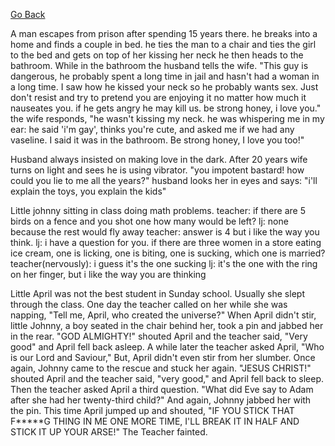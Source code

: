 [Go Back](README.md)

A man escapes from prison after spending 15 years there.
he breaks into a home and finds a couple in bed.
he ties the man to a chair and ties the girl to the bed and gets on top of her kissing her neck
he then heads to the bathroom.
While in the bathroom the husband tells the wife.
"This guy is dangerous, he probably spent a long time in jail and hasn't had a woman
 in a long time.
I saw how he kissed your neck so he probably wants sex.  Just don't resist and
try to pretend you are enjoying it no matter how much it nauseates you.  if he gets
angry he may kill us.  be strong honey, i love you."
the wife responds, "he wasn't kissing my neck.  he was whispering me in my ear:
he said 'i'm gay', thinks you're cute, and asked me if we had any vaseline.
I said it was in the bathroom.
Be strong honey, I love you too!"

Husband always insisted on making love in the dark.
After 20 years wife turns on light and sees he is using vibrator.
"you impotent bastard!  how could you lie to me all the years?"
husband looks her in eyes and says: "i'll explain the toys, you explain the kids"

Little johnny sitting in class doing math problems.
teacher: if there are 5 birds on a fence and you shot one how many would be left?
lj: none because the rest would fly away
teacher: answer is 4 but i like the way you think.
lj: i have a question for you.  if there are three women in a store eating ice cream,
one is licking, one is biting, one is sucking, which one is married?
teacher(nervously): i guess it's the one sucking
lj: it's the one with the ring on her finger, but i like the way you are thinking

Little April was not the best student in Sunday school.
Usually she slept through the class.
One day the teacher called on her while she was napping, "Tell me, April, who created the universe?"
When April didn't stir, little Johnny, a boy seated in the chair behind her, took a pin and jabbed her in the rear.
"GOD ALMIGHTY!" shouted April and the teacher said, "Very good" and April fell back asleep.
A while later the teacher asked April, "Who is our Lord and Saviour," But, April didn't even stir from her slumber.
Once again, Johnny came to the rescue and stuck her again.
"JESUS CHRIST!" shouted April and the teacher said, "very good," and April fell back to sleep.
Then the teacher asked April a third question.
"What did Eve say to Adam after she had her twenty-third child?"
And again, Johnny jabbed her with the pin.
This time April jumped up and shouted, "IF YOU STICK THAT F*****G THING IN ME ONE MORE TIME, I'LL BREAK IT IN HALF AND STICK IT UP YOUR ARSE!"
The Teacher fainted.
